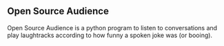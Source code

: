 ## Open Source Audience

Open Source Audience is a python program to listen to conversations and play laughtracks according to how funny a spoken joke was (or booing).
